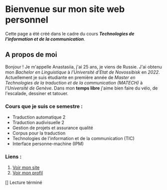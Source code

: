 # Bienvenue sur mon site web personnel 

Cette page a été créé dans le cadre du cours ***Technologies de l'information et de la communication***.

## A propos de moi

Bonjour ! Je m'appelle Anastasiia, j'ai 25 ans, je viens de Russie.
J'ai obtenu mon *Bachelor en Linguistique* à *l'Université d'Etat de Novossibisk* en *2022*.
Actuellement je suis étudiante en première année de *Master en Technologies de la traduction et de la communication (MATECH)* à *l'Université de Genève*.
Dans mon **temps libre** j'aime bien faire du vélo, de l'escalade, dessiner et tatouer.

### Cours que je suis ce semestre :

- Traduction automatique 2
- Traduction audivisuelle 2
- Gestion de projets et assurance qualité
- Corpus pour la traduction
- Technologies de l'information et de la communication (TIC)
- Interface personne-machine (IPM)

### Liens : 
1. [Voir mon site](https://nenastje.github.io/)
2. [Voir mon profil](https://github.com/nenastje)

[] Lecture términé
